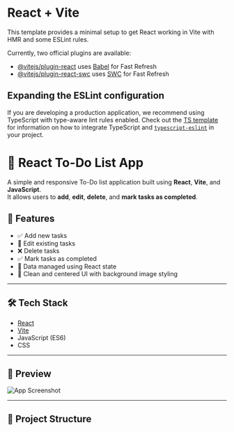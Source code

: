 # React + Vite

This template provides a minimal setup to get React working in Vite with HMR and some ESLint rules.

Currently, two official plugins are available:

- [@vitejs/plugin-react](https://github.com/vitejs/vite-plugin-react/blob/main/packages/plugin-react) uses [Babel](https://babeljs.io/) for Fast Refresh
- [@vitejs/plugin-react-swc](https://github.com/vitejs/vite-plugin-react/blob/main/packages/plugin-react-swc) uses [SWC](https://swc.rs/) for Fast Refresh

## Expanding the ESLint configuration

If you are developing a production application, we recommend using TypeScript with type-aware lint rules enabled. Check out the [TS template](https://github.com/vitejs/vite/tree/main/packages/create-vite/template-react-ts) for information on how to integrate TypeScript and [`typescript-eslint`](https://typescript-eslint.io) in your project.

# 📝 React To-Do List App
A simple and responsive To-Do list application built using **React**, **Vite**, and **JavaScript**.  
It allows users to **add**, **edit**, **delete**, and **mark tasks as completed**.

## 🚀 Features

- ✅ Add new tasks
- 📝 Edit existing tasks
- ❌ Delete tasks
- ✅ Mark tasks as completed
- 💾 Data managed using React state
- 🎨 Clean and centered UI with background image styling

---

## 🛠️ Tech Stack

- [React](https://react.dev/)
- [Vite](https://vitejs.dev/)
- JavaScript (ES6)
- CSS

---

## 📸 Preview

![App Screenshot](./src/assets/bg.png)

---

## 📂 Project Structure

